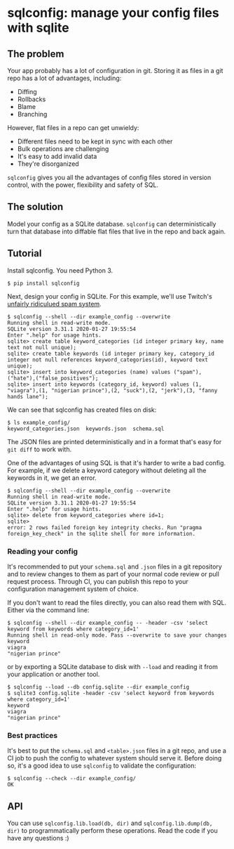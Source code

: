 # sqlconfig: manage your config files with sqlite

## The problem

Your app probably has a lot of configuration in git. Storing it as files in a git repo has a lot of advantages, including:

- Diffing
- Rollbacks
- Blame
- Branching

However, flat files in a repo can get unwieldy:

- Different files need to be kept in sync with each other
- Bulk operations are challenging
- It's easy to add invalid data
- They're disorganized

`sqlconfig` gives you all the advantages of config files stored in version control, with the power, flexibility and safety of SQL.

## The solution

Model your config as a SQLite database. `sqlconfig` can deterministically turn that database into diffable flat files that live in the repo and back again.

## Tutorial

Install sqlconfig. You need Python 3.

```
$ pip install sqlconfig
```

Next, design your config in SQLite. For this example, we'll use Twitch's [unfairly ridiculued spam system](https://news.ycombinator.com/item?id=28821376).

```
$ sqlconfig --shell --dir example_config --overwrite
Running shell in read-write mode.
SQLite version 3.31.1 2020-01-27 19:55:54
Enter ".help" for usage hints.
sqlite> create table keyword_categories (id integer primary key, name text not null unique);
sqlite> create table keywords (id integer primary key, category_id integer not null references keyword_categories(id), keyword text unique);
sqlite> insert into keyword_categories (name) values ("spam"),("hate"),("false_positives");
sqlite> insert into keywords (category_id, keyword) values (1, "viagra"),(1, "nigerian prince"),(2, "suck"),(2, "jerk"),(3, "fanny hands lane");
```

We can see that sqlconfig has created files on disk:

```
$ ls example_config/
keyword_categories.json  keywords.json  schema.sql
```

The JSON files are printed deterministically and in a format that's easy for `git diff` to work with.

One of the advantages of using SQL is that it's harder to write a bad config. For example, if we delete a keyword category without deleting all the keywords in it, we get an error.

```
$ sqlconfig --shell --dir example_config --overwrite
Running shell in read-write mode.
SQLite version 3.31.1 2020-01-27 19:55:54
Enter ".help" for usage hints.
sqlite> delete from keyword_categories where id=1;
sqlite>
error: 2 rows failed foreign key integrity checks. Run "pragma foreign_key_check" in the sqlite shell for more information.
```

### Reading your config

It's recommended to put your `schema.sql` and `.json` files in a git repository and to review changes to them as part of your normal code review or pull request process. Through CI, you can publish this repo to your configuration management system of choice.

If you don't want to read the files directly, you can also read them with SQL. Either via the command line:

```
$ sqlconfig --shell --dir example_config -- -header -csv 'select keyword from keywords where category_id=1'
Running shell in read-only mode. Pass --overwrite to save your changes
keyword
viagra
"nigerian prince"
```

or by exporting a SQLite database to disk with `--load` and reading it from your application or another tool.

```
$ sqlconfig --load --db config.sqlite --dir example_config
$ sqlite3 config.sqlite -header -csv 'select keyword from keywords where category_id=1'
keyword
viagra
"nigerian prince"
```

### Best practices

It's best to put the `schema.sql` and `<table>.json` files in a git repo, and use a CI job to push the config to whatever system should serve it. Before doing so, it's a good idea to use `sqlconfig` to validate the configuration:

```
$ sqlconfig --check --dir example_config/
OK
```

## API

You can use `sqlconfig.lib.load(db, dir)` and `sqlconfig.lib.dump(db, dir)` to programmatically perform these operations. Read the code if you have any questions :)

